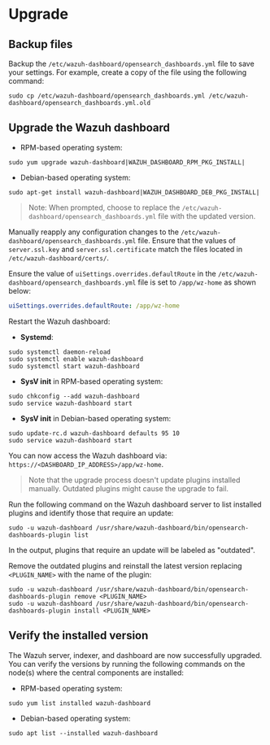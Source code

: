 # Upgrade

## Backup files

Backup the `/etc/wazuh-dashboard/opensearch_dashboards.yml` file to save your settings. For example, create a copy of the file using the following command:

```console
sudo cp /etc/wazuh-dashboard/opensearch_dashboards.yml /etc/wazuh-dashboard/opensearch_dashboards.yml.old
```

## Upgrade the Wazuh dashboard

- RPM-based operating system:

```console
sudo yum upgrade wazuh-dashboard|WAZUH_DASHBOARD_RPM_PKG_INSTALL|
```

- Debian-based operating system:

```console
sudo apt-get install wazuh-dashboard|WAZUH_DASHBOARD_DEB_PKG_INSTALL|
```

> Note: When prompted, choose to replace the `/etc/wazuh-dashboard/opensearch_dashboards.yml` file with the updated version.

Manually reapply any configuration changes to the `/etc/wazuh-dashboard/opensearch_dashboards.yml` file. Ensure that the values of `server.ssl.key` and `server.ssl.certificate` match the files located in `/etc/wazuh-dashboard/certs/`.

Ensure the value of `uiSettings.overrides.defaultRoute` in the `/etc/wazuh-dashboard/opensearch_dashboards.yml` file is set to `/app/wz-home` as shown below:

```yaml
uiSettings.overrides.defaultRoute: /app/wz-home
```

Restart the Wazuh dashboard:

- **Systemd**:

```console
sudo systemctl daemon-reload
sudo systemctl enable wazuh-dashboard
sudo systemctl start wazuh-dashboard
```

- **SysV init** in RPM-based operating system:

```console
sudo chkconfig --add wazuh-dashboard
sudo service wazuh-dashboard start
```

- **SysV init** in Debian-based operating system:

```console
sudo update-rc.d wazuh-dashboard defaults 95 10
sudo service wazuh-dashboard start
```

You can now access the Wazuh dashboard via: `https://<DASHBOARD_IP_ADDRESS>/app/wz-home`.

> Note that the upgrade process doesn't update plugins installed manually. Outdated plugins might cause the upgrade to fail.

Run the following command on the Wazuh dashboard server to list installed plugins and identify those that require an update:

```console
sudo -u wazuh-dashboard /usr/share/wazuh-dashboard/bin/opensearch-dashboards-plugin list
```

In the output, plugins that require an update will be labeled as "outdated".

Remove the outdated plugins and reinstall the latest version replacing `<PLUGIN_NAME>` with the name of the plugin:

```console
sudo -u wazuh-dashboard /usr/share/wazuh-dashboard/bin/opensearch-dashboards-plugin remove <PLUGIN_NAME>
sudo -u wazuh-dashboard /usr/share/wazuh-dashboard/bin/opensearch-dashboards-plugin install <PLUGIN_NAME>
```

## Verify the installed version

The Wazuh server, indexer, and dashboard are now successfully upgraded. You can verify the versions by running the following commands on the node(s) where the central components are installed:

- RPM-based operating system:

```console
sudo yum list installed wazuh-dashboard
```

- Debian-based operating system:

```console
sudo apt list --installed wazuh-dashboard
```
